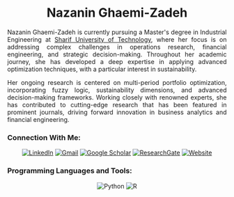 <h1 style="text-align: center;">Nazanin Ghaemi-Zadeh</h1>

<p align="justify">
Nazanin Ghaemi-Zadeh is currently pursuing a Master's degree in Industrial Engineering at <a href="https://en.sharif.ir/">Sharif University of Technology</a>, where her focus is on addressing complex challenges in operations research, financial engineering, and strategic decision-making. Throughout her academic journey, she has developed a deep expertise in applying advanced optimization techniques, with a particular interest in sustainability.
</p>

<p align="justify">
Her ongoing research is centered on multi-period portfolio optimization, incorporating fuzzy logic, sustainability dimensions, and advanced decision-making frameworks. Working closely with renowned experts, she has contributed to cutting-edge research that has been featured in prominent journals, driving forward innovation in business analytics and financial engineering.
</p>

### Connection With Me:

<div style="text-align: center;">

[![LinkedIn](https://img.shields.io/badge/LinkedIn-0A66C2?style=flat&logo=linkedin&logoColor=white)](https://www.linkedin.com/in/nazanin-ghaemizadeh/)
[![Gmail](https://img.shields.io/badge/Gmail-D14836?style=flat&logo=gmail&logoColor=white)](mailto:nghz.sut@gmail.com)
[![Google Scholar](https://img.shields.io/badge/Google_Scholar-4285F4?style=flat&logo=google-scholar&logoColor=white)](https://scholar.google.com/citations?hl=en&user=22CBo8EAAAAJ)
[![ResearchGate](https://img.shields.io/badge/ResearchGate-00CCBB?style=flat&logo=researchgate&logoColor=white)](https://www.researchgate.net/profile/Nazanin-Ghaemi-Zadeh)
[![Website](https://img.shields.io/badge/Website-000000?style=flat&logo=google-chrome&logoColor=white)](https://www.nazaninghaemizadeh.com/)

</div>

### Programming Languages and Tools:

<div style="text-align: center;">
  
![Python](https://img.shields.io/badge/Python-3670A0?style=flat&logo=python&logoColor=ffdd54)
![R](https://img.shields.io/badge/R-276DC3?style=flat&logo=r&logoColor=white)

</div>
